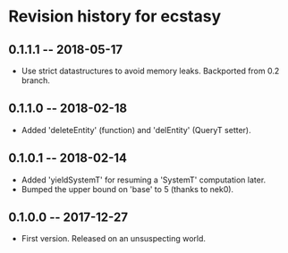 # Revision history for ecstasy

## 0.1.1.1  -- 2018-05-17

* Use strict datastructures to avoid memory leaks. Backported from 0.2 branch.

## 0.1.1.0  -- 2018-02-18

* Added 'deleteEntity' (function) and 'delEntity' (QueryT setter).

## 0.1.0.1  -- 2018-02-14

* Added 'yieldSystemT' for resuming a 'SystemT' computation later.
* Bumped the upper bound on 'base' to 5 (thanks to nek0).

## 0.1.0.0  -- 2017-12-27

* First version. Released on an unsuspecting world.

